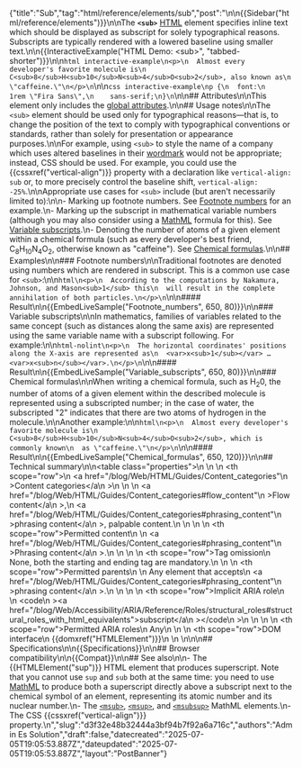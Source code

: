 {"title":"Sub","tag":"html/reference/elements/sub","post":"\n\n{{Sidebar(\"html/reference/elements\")}}\n\nThe **`<sub>`** [HTML](/blog/Web/HTML) element specifies inline text which should be displayed as subscript for solely typographical reasons. Subscripts are typically rendered with a lowered baseline using smaller text.\n\n{{InteractiveExample(\"HTML Demo: &lt;sub&gt;\", \"tabbed-shorter\")}}\n\n```html interactive-example\n<p>\n  Almost every developer's favorite molecule is\n  C<sub>8</sub>H<sub>10</sub>N<sub>4</sub>O<sub>2</sub>, also known as\n  \"caffeine.\"\n</p>\n```\n\n```css interactive-example\np {\n  font:\n    1rem \"Fira Sans\",\n    sans-serif;\n}\n```\n\n## Attributes\n\nThis element only includes the [global attributes](/blog/Web/HTML/Reference/Global_attributes).\n\n## Usage notes\n\nThe `<sub>` element should be used only for typographical reasons—that is, to change the position of the text to comply with typographical conventions or standards, rather than solely for presentation or appearance purposes.\n\nFor example, using `<sub>` to style the name of a company which uses altered baselines in their [wordmark](https://en.wikipedia.org/wiki/Wordmark) would not be appropriate; instead, CSS should be used. For example, you could use the {{cssxref(\"vertical-align\")}} property with a declaration like `vertical-align: sub` or, to more precisely control the baseline shift, `vertical-align: -25%`.\n\nAppropriate use cases for `<sub>` include (but aren't necessarily limited to):\n\n- Marking up footnote numbers. See [Footnote numbers](#footnote_numbers) for an example.\n- Marking up the subscript in mathematical variable numbers (although you may also consider using a [MathML](/blog/Web/MathML) formula for this). See [Variable subscripts](#variable_subscripts).\n- Denoting the number of atoms of a given element within a chemical formula (such as every developer's best friend, C<sub>8</sub>H<sub>10</sub>N<sub>4</sub>O<sub>2</sub>, otherwise known as \"caffeine\"). See [Chemical formulas](#chemical_formulas).\n\n## Examples\n\n### Footnote numbers\n\nTraditional footnotes are denoted using numbers which are rendered in subscript. This is a common use case for `<sub>`:\n\n```html\n<p>\n  According to the computations by Nakamura, Johnson, and Mason<sub>1</sub> this\n  will result in the complete annihilation of both particles.\n</p>\n```\n\n#### Result\n\n{{EmbedLiveSample(\"Footnote_numbers\", 650, 80)}}\n\n### Variable subscripts\n\nIn mathematics, families of variables related to the same concept (such as distances along the same axis) are represented using the same variable name with a subscript following. For example:\n\n```html-nolint\n<p>\n  The horizontal coordinates' positions along the X-axis are represented as\n  <var>x<sub>1</sub></var> … <var>x<sub>n</sub></var>.\n</p>\n```\n\n#### Result\n\n{{EmbedLiveSample(\"Variable_subscripts\", 650, 80)}}\n\n### Chemical formulas\n\nWhen writing a chemical formula, such as H<sub>2</sub>0, the number of atoms of a given element within the described molecule is represented using a subscripted number; in the case of water, the subscripted \"2\" indicates that there are two atoms of hydrogen in the molecule.\n\nAnother example:\n\n```html\n<p>\n  Almost every developer's favorite molecule is\n  C<sub>8</sub>H<sub>10</sub>N<sub>4</sub>O<sub>2</sub>, which is commonly known\n  as \"caffeine.\"\n</p>\n```\n\n#### Result\n\n{{EmbedLiveSample(\"Chemical_formulas\", 650, 120)}}\n\n## Technical summary\n\n<table class=\"properties\">\n  <tbody>\n    <tr>\n      <th scope=\"row\">\n        <a href=\"/blog/Web/HTML/Guides/Content_categories\"\n          >Content categories</a\n        >\n      </th>\n      <td>\n        <a href=\"/blog/Web/HTML/Guides/Content_categories#flow_content\"\n          >Flow content</a\n        >,\n        <a href=\"/blog/Web/HTML/Guides/Content_categories#phrasing_content\"\n          >phrasing content</a\n        >, palpable content.\n      </td>\n    </tr>\n    <tr>\n      <th scope=\"row\">Permitted content</th>\n      <td>\n        <a href=\"/blog/Web/HTML/Guides/Content_categories#phrasing_content\"\n          >Phrasing content</a\n        >.\n      </td>\n    </tr>\n    <tr>\n      <th scope=\"row\">Tag omission</th>\n      <td>None, both the starting and ending tag are mandatory.</td>\n    </tr>\n    <tr>\n      <th scope=\"row\">Permitted parents</th>\n      <td>\n        Any element that accepts\n        <a href=\"/blog/Web/HTML/Guides/Content_categories#phrasing_content\"\n          >phrasing content</a\n        >.\n      </td>\n    </tr>\n    <tr>\n      <th scope=\"row\">Implicit ARIA role</th>\n      <td>\n        <code\n          ><a href=\"/blog/Web/Accessibility/ARIA/Reference/Roles/structural_roles#structural_roles_with_html_equivalents\">subscript</a\n          ></code\n        >\n      </td>\n    </tr>\n    <tr>\n      <th scope=\"row\">Permitted ARIA roles</th>\n      <td>Any</td>\n    </tr>\n    <tr>\n      <th scope=\"row\">DOM interface</th>\n      <td>{{domxref(\"HTMLElement\")}}</td>\n    </tr>\n  </tbody>\n</table>\n\n## Specifications\n\n{{Specifications}}\n\n## Browser compatibility\n\n{{Compat}}\n\n## See also\n\n- The {{HTMLElement(\"sup\")}} HTML element that produces superscript. Note that you cannot use `sup` and `sub` both at the same time: you need to use [MathML](/blog/Web/MathML) to produce both a superscript directly above a subscript next to the chemical symbol of an element, representing its atomic number and its nuclear number.\n- The [`<msub>`](/blog/Web/MathML/Reference/Element/msub), [`<msup>`](/blog/Web/MathML/Reference/Element/msup), and [`<msubsup>`](/blog/Web/MathML/Reference/Element/msubsup) MathML elements.\n- The CSS {{cssxref(\"vertical-align\")}} property.\n","slug":"d3f32e48b32444a3bf94b7f92a6a716c","authors":"Admin Es Solution","draft":false,"datecreated":"2025-07-05T19:05:53.887Z","dateupdated":"2025-07-05T19:05:53.887Z","layout":"PostBanner"}